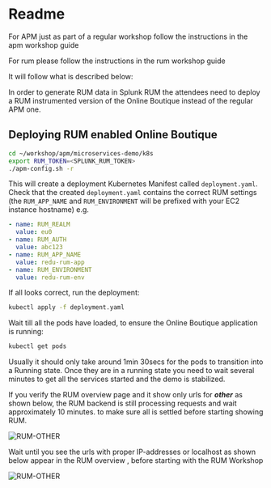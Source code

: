 # Readme

For APM just as part of a regular workshop  follow the instructions in the apm workshop guide

For rum please follow the instructions in the rum workshop guide

It will follow what is described below:

In order to generate RUM data in Splunk RUM the attendees need to deploy a RUM instrumented version of the Online Boutique instead of the regular APM one.</br>


## Deploying RUM enabled Online Boutique

```bash
cd ~/workshop/apm/microservices-demo/k8s
export RUM_TOKEN=<SPLUNK_RUM_TOKEN>
./apm-config.sh -r
```

This will create a deployment Kubernetes Manifest called `deployment.yaml`. Check that the created `deployment.yaml` contains the correct RUM settings (the `RUM_APP_NAME` and `RUM_ENVIRONMENT` will be prefixed with your EC2 instance hostname) e.g.

```yaml
- name: RUM_REALM
  value: eu0
- name: RUM_AUTH
  value: abc123
- name: RUM_APP_NAME
  value: redu-rum-app
- name: RUM_ENVIRONMENT
  value: redu-rum-env
```

If all looks correct, run the deployment:

```bash
kubectl apply -f deployment.yaml
```

Wait till all the pods have loaded, to ensure the Online Boutique application is running:

```bash
kubectl get pods
```

Usually it should only take around 1min 30secs for the pods to transition into a Running state. Once they are in a running state you need to wait several minutes  to get all the services started and the demo is stabilized.

If you verify the RUM  overview page and it show only urls for ***other*** as shown below,  the RUM backend is still processing requests and wait approximately 10 minutes. to make sure all is settled before starting showing RUM.

![RUM-OTHER](images/RUM-Cold.png)

Wait until you see the urls with proper IP-addresses or localhost as shown below appear in the RUM overview , before starting with the RUM Workshop

![RUM-OTHER](images/RUM-Preload.png)
